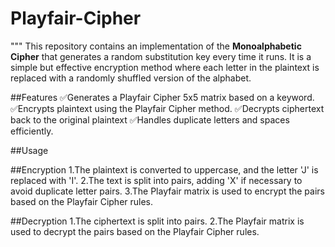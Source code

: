 # Playfair-Cipher
"""
This repository contains an implementation of the **Monoalphabetic Cipher** that generates a random substitution key every time it runs. It is a simple but effective encryption method where each letter in the plaintext is replaced with a randomly shuffled version of the alphabet.

##Features
✅Generates a Playfair Cipher 5x5 matrix based on a keyword.
✅Encrypts plaintext using the Playfair Cipher method.
✅Decrypts ciphertext back to the original plaintext
✅Handles duplicate letters and spaces efficiently.

##Usage

##Encryption
1.The plaintext is converted to uppercase, and the letter 'J' is replaced with 'I'.
2.The text is split into pairs, adding 'X' if necessary to avoid duplicate letter pairs.
3.The Playfair matrix is used to encrypt the pairs based on the Playfair Cipher rules.

##Decryption
1.The ciphertext is split into pairs.
2.The Playfair matrix is used to decrypt the pairs based on the Playfair Cipher rules.
